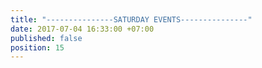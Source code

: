 ```yaml
---
title: "---------------SATURDAY EVENTS---------------"
date: 2017-07-04 16:33:00 +07:00
published: false
position: 15
---
```


